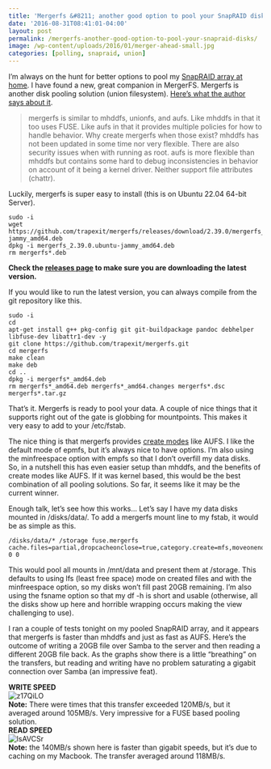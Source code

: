 ```yaml
---
title: 'Mergerfs &#8211; another good option to pool your SnapRAID disks'
date: '2016-08-31T08:41:01-04:00'
layout: post
permalink: /mergerfs-another-good-option-to-pool-your-snapraid-disks/
image: /wp-content/uploads/2016/01/merger-ahead-small.jpg
categories: [polling, snapraid, union]
---
```


I’m always on the hunt for better options to pool my [SnapRAID array at home](/setting-up-snapraid-on-ubuntu/). I have found a new, great companion in MergerFS. Mergerfs is another disk pooling solution (union filesystem). [Here’s what the author says about it](https://github.com/trapexit/mergerfs).

> mergerfs is similar to mhddfs, unionfs, and aufs. Like mhddfs in that it too uses FUSE. Like aufs in that it provides multiple policies for how to handle behavior. Why create mergerfs when those exist? mhddfs has not been updated in some time nor very flexible. There are also security issues when with running as root. aufs is more flexible than mhddfs but contains some hard to debug inconsistencies in behavior on account of it being a kernel driver. Neither support file attributes (chattr).

Luckily, mergerfs is super easy to install (this is on Ubuntu 22.04 64-bit Server).

```
sudo -i
wget https://github.com/trapexit/mergerfs/releases/download/2.39.0/mergerfs_2.39.0.ubuntu-jammy_amd64.deb
dpkg -i mergerfs_2.39.0.ubuntu-jammy_amd64.deb
rm mergerfs*.deb
```

**Check the [releases page](https://github.com/trapexit/mergerfs/releases) to make sure you are downloading the latest version.**

If you would like to run the latest version, you can always compile from the git repository like this.

```
sudo -i
cd
apt-get install g++ pkg-config git git-buildpackage pandoc debhelper libfuse-dev libattr1-dev -y
git clone https://github.com/trapexit/mergerfs.git 
cd mergerfs
make clean
make deb
cd ..
dpkg -i mergerfs*_amd64.deb
rm mergerfs*_amd64.deb mergerfs*_amd64.changes mergerfs*.dsc mergerfs*.tar.gz
```

That’s it. Mergerfs is ready to pool your data. A couple of nice things that it supports right out of the gate is globbing for mountpoints. This makes it very easy to add to your /etc/fstab.

The nice thing is that mergerfs provides [create modes](https://github.com/trapexit/mergerfs#policy-descriptions) like AUFS. I like the default mode of epmfs, but it’s always nice to have options. I’m also using the minfreespace option with empfs so that I don’t overfill my data disks. So, in a nutshell this has even easier setup than mhddfs, and the benefits of create modes like AUFS. If it was kernel based, this would be the best combination of all pooling solutions. So far, it seems like it may be the current winner.

Enough talk, let’s see how this works… Let’s say I have my data disks mounted in /disks/data/. To add a mergerfs mount line to my fstab, it would be as simple as this.

```
/disks/data/* /storage fuse.mergerfs cache.files=partial,dropcacheonclose=true,category.create=mfs,moveonenospc=true,minfreespace=20G,fsname=mergerfsPool,nonempty 0 0
```

This would pool all mounts in /mnt/data and present them at /storage. This defaults to using lfs (least free space) mode on created files and with the minfreespace option, so my disks won’t fill past 20GB remaining. I’m also using the fsname option so that my df -h is short and usable (otherwise, all the disks show up here and horrible wrapping occurs making the view challenging to use).

I ran a couple of tests tonight on my pooled SnapRAID array, and it appears that mergerfs is faster than mhddfs and just as fast as AUFS. Here’s the outcome of writing a 20GB file over Samba to the server and then reading a different 20GB file back. As the graphs show there is a little “breathing” on the transfers, but reading and writing have no problem saturating a gigabit connection over Samba (an impressive feat).

**WRITE SPEED**  
![z17QiLO](http://zackreed.me/wp-content/uploads/2015/10/z17QiLO.png)  
**Note:** There were times that this transfer exceeded 120MB/s, but it averaged around 105MB/s. Very impressive for a FUSE based pooling solution.  
**READ SPEED**  
![IsAVCSr](http://zackreed.me/wp-content/uploads/2015/10/IsAVCSr.png)  
**Note:** the 140MB/s shown here is faster than gigabit speeds, but it’s due to caching on my Macbook. The transfer averaged around 118MB/s.